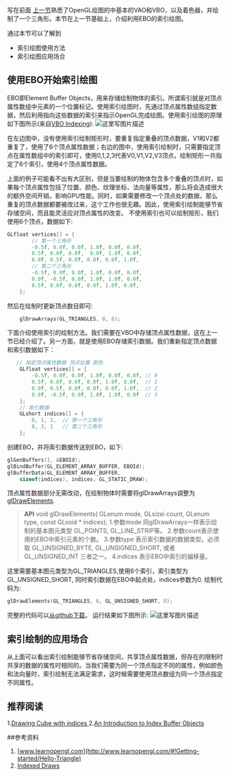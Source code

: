 写在前面
           [上一节](http://blog.csdn.net/wangdingqiaoit/article/details/51318793)熟悉了OpenGL绘图的中基本的VAO和VBO，以及着色器，并绘制了一个三角形。本节在上一节基础上，介绍利用EBO的索引绘图。

通过本节可以了解到

- 索引绘图使用方法
- 索引绘图应用场合

## 使用EBO开始索引绘图
EBO即Element Buffer Objects，用来存储绘制物体的索引。所谓索引就是对顶点属性数组中元素的一个位置标记。使用索引绘图时，先通过顶点属性数组指定数据，然后利用指向这些数据的索引来指示OpenGL完成绘图。使用索引绘图的原理如下图所示(来自[VBO Indexing](http://www.opengl-tutorial.org/intermediate-tutorials/tutorial-9-vbo-indexing/)):
![这里写图片描述](http://img.blog.csdn.net/20160505163820379)

在左边图中，没有使用索引绘制矩形时，要重复指定重叠的顶点数据，V1和V2都重复了，使用了6个顶点属性数据；右边的图中，使用索引绘制时，只需要指定顶点在属性数组中的索引即可，使用0,1,2,3代表V0,V1,V2,V3顶点，绘制矩形一共指定了6个索引，使用4个顶点属性数据。

上面的例子可能看不出有大区别，但是当要绘制的物体包含多个重叠的顶点时，如果每个顶点属性包括了位置、颜色、纹理坐标、法向量等属性，那么将会造成很大的额外空间开销，影响GPU性能。同时，如果需要修改一个顶点处的数据，那么重复的顶点数据都要被改过来，这个工作也很无趣。因此，使用索引绘制能够节省存储空间，而且能灵活应对顶点属性的改变。
不使用索引也可以绘制矩形，我们使用6个顶点，数据如下:
```C++
GLfloat vertices[] = {
		// 第一个三角形
		-0.5f, 0.0f, 0.0f, 1.0f, 0.0f, 0.0f,
		0.5f, 0.0f, 0.0f,  0.0f, 1.0f, 0.0f,
		0.0f, 0.5f, 0.0f, 0.0f, 0.0f, 1.0f,
		// 第二个三角形
		-0.5f, 0.0f, 0.0f, 1.0f, 0.0f, 0.0f,
		0.0f, -0.5f, 0.0f, 1.0f, 1.0f, 0.0f,
		0.5f, 0.0f, 0.0f, 0.0f, 1.0f, 0.0f,
	};
```
然后在绘制时更新顶点数目即可:
```C++
	glDrawArrays(GL_TRIANGLES, 0, 6);
```
下面介绍使用索引的绘制方法。我们需要在VBO中存储顶点属性数据，这在上一节已经介绍了。另一方面，就是使用EBO存储索引数据。我们重新指定顶点数据和索引数据如下：
```C++
   // 指定顶点属性数据 顶点位置 颜色
	GLfloat vertices[] = {
		-0.5f, 0.0f, 0.0f, 1.0f, 0.0f, 0.0f, // 0
		0.5f, 0.0f, 0.0f, 0.0f, 1.0f, 0.0f,  // 1
		0.0f, 0.5f, 0.0f, 0.0f, 0.0f, 1.0f,  // 2
		0.0f, -0.5f, 0.0f, 1.0f, 1.0f, 0.0f  // 3
	};
	// 索引数据
	GLshort indices[] = {
		0, 1, 2,  // 第一个三角形
		0, 3, 1   // 第二个三角形
	};
```
创建EBO，并将索引数据传送到EBO，如下:
```c++
glGenBuffers(1, &EBOId);
glBindBuffer(GL_ELEMENT_ARRAY_BUFFER, EBOId);
glBufferData(GL_ELEMENT_ARRAY_BUFFER,
	sizeof(indices), indices, GL_STATIC_DRAW);
```
顶点属性数据部分无需改动，在绘制物体时需要将glDrawArrays调整为[glDrawElements](https://www.opengl.org/sdk/docs/man/html/glDrawElements.xhtml).
> **API** void glDrawElements( 	GLenum mode,
  	GLsizei count,
  	GLenum type,
  	const GLvoid * indices);
  	1.参数mode 同glDrawArrays一样表示绘制的基本图元类型  GL_POINTS, GL_LINE_STRIP等。
  	2.参数count表示使用的EBO中索引元素的个数。
  	3.参数type 表示索引数据的数据类型。必须取 GL_UNSIGNED_BYTE, GL_UNSIGNED_SHORT, 或者 GL_UNSIGNED_INT 三者之一。
  	4.indices 表示EBO中索引的偏移量。

这里需要基本图元类型为GL_TRIANGLES,使用6个索引，索引类型为GL_UNSIGNED_SHORT, 同时索引数据在EBO中起点处，indices参数为0. 绘制代码为:
```C++
glDrawElements(GL_TRIANGLES, 6, GL_UNSIGNED_SHORT, 0);
```
完整的代码可以[从github下载](https://github.com/wangdingqiao/noteForOpenGL/tree/master/indexedDrawing)。
运行结果如下图所示:
![这里写图片描述](http://img.blog.csdn.net/20160505165842137)

## 索引绘制的应用场合
从上面可以看出索引绘制能够节省存储空间，共享顶点属性数据，但存在的限制时共享的数据的属性时相同的。当我们需要为同一个顶点指定不同的属性，例如颜色和法向量时，索引绘制无法满足需求，这时候需要使用顶点数组为同一个顶点指定不同属性。

## 推荐阅读
1.[Drawing Cube with indices ](http://in2gpu.com/2015/07/09/drawing-cube-with-indices/)
2.[An Introduction to Index Buffer Objects](http://www.learnopengles.com/android-lesson-eight-an-introduction-to-index-buffer-objects-ibos/)

##参考资料
1. [www.learnopengl.com](http://www.learnopengl.com/#!Getting-started/Hello-Triangle)
2. [Indexed Draws](http://www.ogldev.org/www/tutorial10/tutorial10.html) 